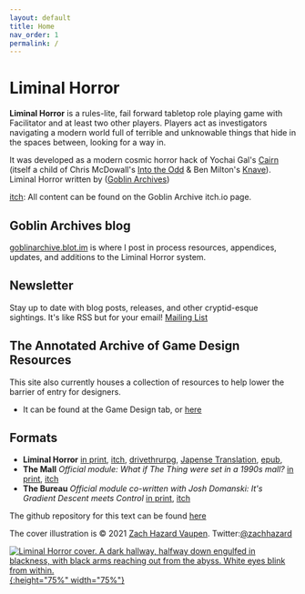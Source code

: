 ```yaml
---
layout: default
title: Home
nav_order: 1
permalink: /
---
```



# Liminal Horror

**Liminal Horror**  is a rules-lite, fail forward tabletop role playing game with Facilitator and at least two other players. Players act as investigators navigating a modern world full of terrible and unknowable things that hide in the spaces between, looking for a way in.

It was developed as a modern cosmic horror hack of Yochai Gal's [Cairn](https://yochaigal.itch.io/cairn) (itself a child of Chris McDowall's [Into the Odd](https://chrismcdee.itch.io/) & Ben Milton's [Knave](https://questingbeast.itch.io/knave)). Liminal Horror written by ([Goblin Archives](https://twitter.com/goblin_archives))

[itch](https://goblinarchives.itch.io/): All content can be found on the Goblin Archive itch.io page.

## Goblin Archives blog
[goblinarchive.blot.im](https://goblinarchives.blot.im/) is where I post in process resources, appendices, updates, and additions to the Liminal Horror system.

## Newsletter
Stay up to date with blog posts, releases, and other cryptid-esque sightings. It's like RSS but for your email! [Mailing List](https://goblinarchives.substack.com/)

## The Annotated Archive of Game Design Resources
This site also currently houses a collection of resources to help lower the barrier of entry for designers.
- It can be found at the Game Design tab, or [here](https://goblinarchives.github.io/LiminalHorror/Game%20Design/)

## Formats
- **Liminal Horror** [in print](https://www.exaltedfuneral.com/products/liminal-horror-pdf), [itch](https://goblinarchives.itch.io/), [drivethrurpg](https://www.drivethrurpg.com/product/366656/Liminal-Horror), [Japense Translation](https://booth.pm/en/items/3496067), [epub](https://drive.google.com/file/d/10f8Q4jC3yQdbTUKx1DqIaHXEkdBWw-Cg/view?usp=sharing),
- **The Mall** *Official module: What if The Thing were set in a 1990s mall?* [in print](https://www.exaltedfuneral.com/collections/free-rpg-iv-the-funeral-chapter-ef-exclusives/products/the-mall), [itch](https://goblinarchives.itch.io/the-mall)
- **The Bureau** *Official module co-written with Josh Domanski: It's Gradient Descent meets Control*  [in print](https://www.exaltedfuneral.com/collections/free-rpg-iv-the-funeral-chapter-ef-exclusives/products/the-bureau), [itch](https://goblinarchives.itch.io/the-bureau)

The github repository for this text can be found [here](https://github.com/GoblinArchives/LiminalHorror)

The cover illustration is © 2021 [Zach Hazard Vaupen](https://emo-sludge.com/). Twitter:[@zachhazard](https://twitter.com/zachhazard)


<p></p>

[![Liminal Horror cover. A dark hallway, halfway down engulfed in blackness, with black arms reaching out from the abyss. White eyes blink from within.](/LiminalHorror/img/liminalhorrorcover.png "Click to embiggen"){:height="75%" width="75%"}](/LiminalHorror/img/liminalhorrorcover.png)
